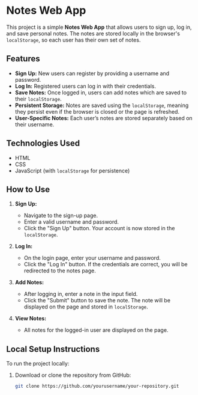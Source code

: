 # Notes Web App

This project is a simple **Notes Web App** that allows users to sign up, log in, and save personal notes. The notes are stored locally in the browser's `localStorage`, so each user has their own set of notes.

## Features

- **Sign Up:** New users can register by providing a username and password.
- **Log In:** Registered users can log in with their credentials.
- **Save Notes:** Once logged in, users can add notes which are saved to their `localStorage`.
- **Persistent Storage:** Notes are saved using the `localStorage`, meaning they persist even if the browser is closed or the page is refreshed.
- **User-Specific Notes:** Each user’s notes are stored separately based on their username.

## Technologies Used

- HTML
- CSS
- JavaScript (with `localStorage` for persistence)

## How to Use

1. **Sign Up:**
   - Navigate to the sign-up page.
   - Enter a valid username and password.
   - Click the "Sign Up" button. Your account is now stored in the `localStorage`.

2. **Log In:**
   - On the login page, enter your username and password.
   - Click the "Log In" button. If the credentials are correct, you will be redirected to the notes page.

3. **Add Notes:**
   - After logging in, enter a note in the input field.
   - Click the "Submit" button to save the note. The note will be displayed on the page and stored in `localStorage`.

4. **View Notes:**
   - All notes for the logged-in user are displayed on the page.

## Local Setup Instructions

To run the project locally:

1. Download or clone the repository from GitHub:
   ```bash
   git clone https://github.com/yourusername/your-repository.git

